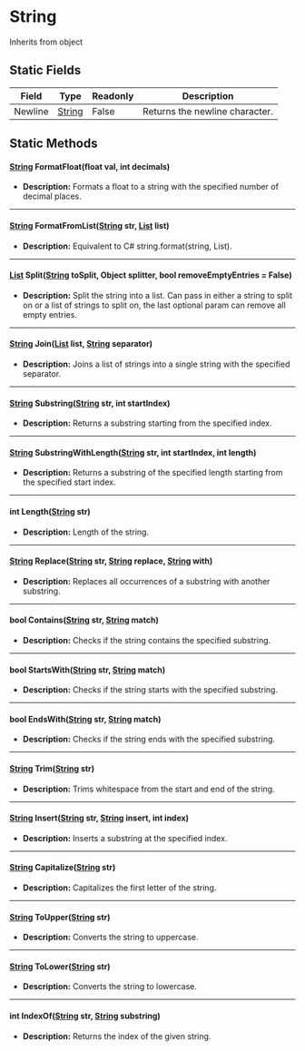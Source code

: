 # String
Inherits from object
## Static Fields
|Field|Type|Readonly|Description|
|---|---|---|---|
|Newline|[String](../static/String.md)|False|Returns the newline character.|
## Static Methods
#### [String](../static/String.md) FormatFloat(float val, int decimals)
- **Description:** Formats a float to a string with the specified number of decimal places.

---

#### [String](../static/String.md) FormatFromList([String](../static/String.md) str, [List](../objects/List.md) list)
- **Description:** Equivalent to C# string.format(string, List<string>).

---

#### [List](../objects/List.md) Split([String](../static/String.md) toSplit, Object splitter, bool removeEmptyEntries = False)
- **Description:** Split the string into a list. Can pass in either a string to split on or a list of strings to split on, the last optional param can remove all empty entries.

---

#### [String](../static/String.md) Join([List](../objects/List.md) list, [String](../static/String.md) separator)
- **Description:** Joins a list of strings into a single string with the specified separator.

---

#### [String](../static/String.md) Substring([String](../static/String.md) str, int startIndex)
- **Description:** Returns a substring starting from the specified index.

---

#### [String](../static/String.md) SubstringWithLength([String](../static/String.md) str, int startIndex, int length)
- **Description:** Returns a substring of the specified length starting from the specified start index.

---

#### int Length([String](../static/String.md) str)
- **Description:** Length of the string.

---

#### [String](../static/String.md) Replace([String](../static/String.md) str, [String](../static/String.md) replace, [String](../static/String.md) with)
- **Description:** Replaces all occurrences of a substring with another substring.

---

#### bool Contains([String](../static/String.md) str, [String](../static/String.md) match)
- **Description:** Checks if the string contains the specified substring.

---

#### bool StartsWith([String](../static/String.md) str, [String](../static/String.md) match)
- **Description:** Checks if the string starts with the specified substring.

---

#### bool EndsWith([String](../static/String.md) str, [String](../static/String.md) match)
- **Description:** Checks if the string ends with the specified substring.

---

#### [String](../static/String.md) Trim([String](../static/String.md) str)
- **Description:** Trims whitespace from the start and end of the string.

---

#### [String](../static/String.md) Insert([String](../static/String.md) str, [String](../static/String.md) insert, int index)
- **Description:** Inserts a substring at the specified index.

---

#### [String](../static/String.md) Capitalize([String](../static/String.md) str)
- **Description:** Capitalizes the first letter of the string.

---

#### [String](../static/String.md) ToUpper([String](../static/String.md) str)
- **Description:** Converts the string to uppercase.

---

#### [String](../static/String.md) ToLower([String](../static/String.md) str)
- **Description:** Converts the string to lowercase.

---

#### int IndexOf([String](../static/String.md) str, [String](../static/String.md) substring)
- **Description:** Returns the index of the given string.
